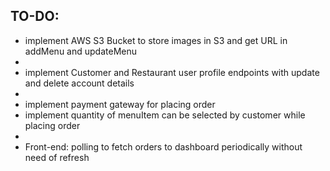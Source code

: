 ## TO-DO: 

- implement AWS S3 Bucket to store images in S3 and get URL in addMenu and updateMenu
- 
- implement Customer and Restaurant user profile endpoints with update and delete account details
- 
- implement payment gateway for placing order
- implement quantity of menuItem can be selected by customer while placing order
- 
- Front-end: polling to fetch orders to dashboard periodically without need of refresh